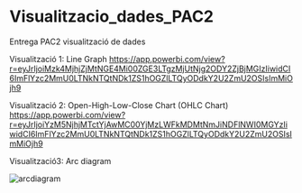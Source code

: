 # Visualitzacio_dades_PAC2
Entrega PAC2 visualització de dades 

Visualització 1: Line Graph
https://app.powerbi.com/view?r=eyJrIjoiMzk4MjhjZjMtNGE4Mi00ZGE3LTgzMjUtNjg2ODY2ZjBjMGIzIiwidCI6ImFlYzc2MmU0LTNkNTQtNDk1ZS1hOGZlLTQyODdkY2U2ZmU2OSIsImMiOjh9

Visualització 2: Open-High-Low-Close Chart (OHLC Chart)
https://app.powerbi.com/view?r=eyJrIjoiYzM5NjhjMTctYjAwMC00YjMzLWFkMDMtNmJiNDFlNWI0MGYzIiwidCI6ImFlYzc2MmU0LTNkNTQtNDk1ZS1hOGZlLTQyODdkY2U2ZmU2OSIsImMiOjh9

Visualització3: Arc diagram

![arcdiagram](https://github.com/user-attachments/assets/ddca1afa-215a-489f-8e91-79550d661e2f)
